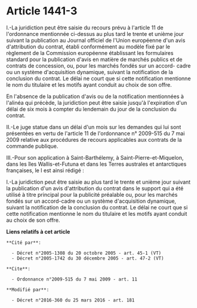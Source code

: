 # Article 1441-3

I.-La juridiction peut être saisie du recours prévu à l'article 11 de l'ordonnance mentionnée ci-dessus au plus tard le
trente et unième jour suivant la publication au Journal officiel de l'Union européenne d'un avis d'attribution du contrat,
établi conformément au modèle fixé par le règlement de la Commission européenne établissant les formulaires standard pour la
publication d'avis en matière de marchés publics et de contrats de concession, ou, pour les marchés fondés sur un accord-
cadre ou un système d'acquisition dynamique, suivant la notification de la conclusion du contrat. Le délai ne court que si
cette notification mentionne le nom du titulaire et les motifs ayant conduit au choix de son offre. 

En l'absence de la publication d'avis ou de la notification mentionnées à l'alinéa qui précède, la juridiction peut être
saisie jusqu'à l'expiration d'un délai de six mois à compter du lendemain du jour de la conclusion du contrat. 

II.-Le juge statue dans un délai d'un mois sur les demandes qui lui sont présentées en vertu de l'article 11 de l'ordonnance
n° 2009-515 du 7 mai 2009 relative aux procédures de recours applicables aux contrats de la commande publique.

III.-Pour son application à Saint-Barthélemy, à Saint-Pierre-et-Miquelon, dans les îles Wallis-et-Futuna et dans les Terres
australes et antarctiques françaises, le I est ainsi rédigé : 

I.-La juridiction peut être saisie au plus tard le trente et unième jour suivant la publication d'un avis d'attribution du
contrat dans le support qui a été utilisé à titre principal pour la publicité préalable ou, pour les marchés fondés sur un
accord-cadre ou un système d'acquisition dynamique, suivant la notification de la conclusion du contrat. Le délai ne court
que si cette notification mentionne le nom du titulaire et les motifs ayant conduit au choix de son offre.

**Liens relatifs à cet article**

	**Cité par**:

	  - Décret n°2005-1308 du 20 octobre 2005 - art. 45-1 (VT)
	  - Décret n°2005-1742 du 30 décembre 2005 - art. 47-2 (VT)

	**Cite**:

	  - Ordonnance n°2009-515 du 7 mai 2009 - art. 11

	**Modifié par**:

	  - Décret n°2016-360 du 25 mars 2016 - art. 181
